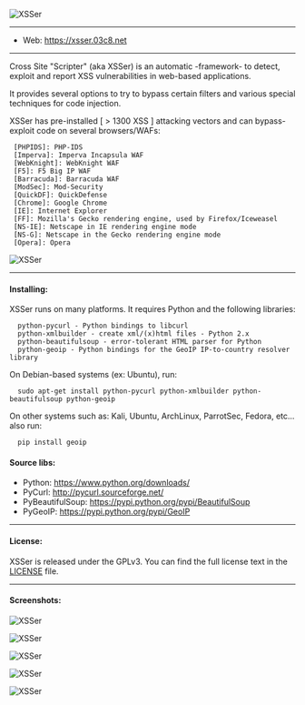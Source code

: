   ![XSSer](https://xsser.03c8.net/xsser/thehive1.png "XSSer")

----------

 + Web: https://xsser.03c8.net

----------

  Cross Site "Scripter" (aka XSSer) is an automatic -framework- to detect, exploit and report XSS vulnerabilities in web-based applications.

  It provides several options to try to bypass certain filters and various special techniques for code injection.

  XSSer has pre-installed [ > 1300 XSS ] attacking vectors and can bypass-exploit code on several browsers/WAFs:

     [PHPIDS]: PHP-IDS
     [Imperva]: Imperva Incapsula WAF
     [WebKnight]: WebKnight WAF
     [F5]: F5 Big IP WAF
     [Barracuda]: Barracuda WAF
     [ModSec]: Mod-Security
     [QuickDF]: QuickDefense
     [Chrome]: Google Chrome
     [IE]: Internet Explorer
     [FF]: Mozilla's Gecko rendering engine, used by Firefox/Iceweasel
     [NS-IE]: Netscape in IE rendering engine mode
     [NS-G]: Netscape in the Gecko rendering engine mode
     [Opera]: Opera 

  ![XSSer](https://xsser.03c8.net/xsser/url_generation.png "XSSer URL Generation Schema")

----------

#### Installing:

  XSSer runs on many platforms. It requires Python and the following libraries:

      python-pycurl - Python bindings to libcurl
      python-xmlbuilder - create xml/(x)html files - Python 2.x
      python-beautifulsoup - error-tolerant HTML parser for Python
      python-geoip - Python bindings for the GeoIP IP-to-country resolver library

  On Debian-based systems (ex: Ubuntu), run: 

      sudo apt-get install python-pycurl python-xmlbuilder python-beautifulsoup python-geoip

  On other systems such as: Kali, Ubuntu, ArchLinux, ParrotSec, Fedora, etc... also run:

      pip install geoip 

####  Source libs:

   * Python: https://www.python.org/downloads/
   * PyCurl: http://pycurl.sourceforge.net/
   * PyBeautifulSoup: https://pypi.python.org/pypi/BeautifulSoup
   * PyGeoIP: https://pypi.python.org/pypi/GeoIP

----------

####  License:

  XSSer is released under the GPLv3. You can find the full license text
in the [LICENSE](./docs/LICENSE) file.

----------

####  Screenshots:

  ![XSSer](https://xsser.03c8.net/xsser/thehive2.png "XSSer Shell")

  ![XSSer](https://xsser.03c8.net/xsser/thehive3.png "XSSer Manifesto")

  ![XSSer](https://xsser.03c8.net/xsser/thehive4.png "XSSer Configuration")

  ![XSSer](https://xsser.03c8.net/xsser/thehive5.png "XSSer Bypassers")

  ![XSSer](https://xsser.03c8.net/xsser/zika4.png "XSSer GeoMap")

